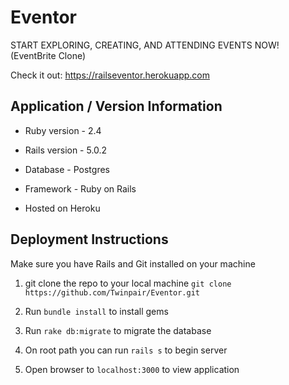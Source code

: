 # Eventor

START EXPLORING, CREATING, AND ATTENDING EVENTS NOW! (EventBrite Clone)

Check it out: https://railseventor.herokuapp.com

## Application / Version Information

* Ruby version - 2.4

* Rails version - 5.0.2

* Database - Postgres

* Framework - Ruby on Rails

* Hosted on Heroku

## Deployment Instructions

Make sure you have Rails and Git installed on your machine

1) git clone the repo to your local machine `git clone https://github.com/Twinpair/Eventor.git`

2) Run `bundle install` to install gems

3) Run `rake db:migrate` to migrate the database

4) On root path you can run `rails s` to begin server

5) Open browser to `localhost:3000` to view application
